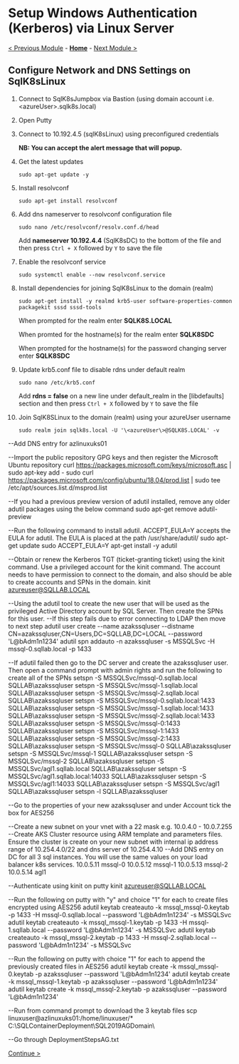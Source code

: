 # Setup Windows Authentication (Kerberos) via Linux Server

[< Previous Module](../modules/setup.md) - **[Home](../README.md)** - [Next Module >]()

## Configure Network and DNS Settings on SqlK8sLinux

1. Connect to SqlK8sJumpbox via Bastion (using domain account i.e. \<azureUser\>.sqlk8s.local)

2. Open Putty

3. Connect to 10.192.4.5 (sqlK8sLinux) using preconfigured credentials

    **NB: You can accept the alert message that will popup.**

4. Get the latest updates

    ```text
    sudo apt-get update -y
    ```

5. Install resolvconf

    ```text
    sudo apt-get install resolvconf
    ```

6. Add dns nameserver to resolvconf configuration file

    ```text
    sudo nano /etc/resolvconf/resolv.conf.d/head
    ```

    Add **nameserver 10.192.4.4** (SqlK8sDC) to the bottom of the file and then press `Ctrl + X` followed by `Y` to save the file

7. Enable the resolvconf service

    ```text
    sudo systemctl enable --now resolvconf.service
    ```

8. Install dependencies for joining SqlK8sLinux to the domain (realm)

    ```text
    sudo apt-get install -y realmd krb5-user software-properties-common packagekit sssd sssd-tools
    ```

    When prompted for the realm enter **SQLK8S.LOCAL**

    When promted for the hostname(s) for the realm enter **SQLK8SDC**

    When prompted for the hostname(s) for the password changing server enter **SQLK8SDC**

9. Update krb5.conf file to disable rdns under default realm

    ```text
    sudo nano /etc/krb5.conf
    ```

    Add **rdns = false** on a new line under default_realm in the \[libdefaults\] section and then press `Ctrl + X` followed by `Y` to save the file

10. Join SqlK8SLinux to the domain (realm) using your azureUser username

    ```text
    sudo realm join sqlk8s.local -U '\<azureUser\>@SQLK8S.LOCAL' -v
    ```


--Add DNS entry for azlinuxuks01

--Import the public repository GPG keys and then register the Microsoft Ubuntu repository
curl https://packages.microsoft.com/keys/microsoft.asc | sudo apt-key add -
sudo curl https://packages.microsoft.com/config/ubuntu/18.04/prod.list | sudo tee /etc/apt/sources.list.d/msprod.list

--If you had a previous preview version of adutil installed, remove any older adutil packages using the below command
sudo apt-get remove adutil-preview

--Run the following command to install adutil. ACCEPT_EULA=Y accepts the EULA for adutil. The EULA is placed at the path /usr/share/adutil/
sudo apt-get update
sudo ACCEPT_EULA=Y apt-get install -y adutil

--Obtain or renew the Kerberos TGT (ticket-granting ticket) using the kinit command. Use a privileged account for the kinit command. The account needs to have permission to connect to the domain, and also should be able to create accounts and SPNs in the domain.
kinit azureuser@SQLLAB.LOCAL

--Using the adutil tool to create the new user that will be used as the privileged Active Directory account by SQL Server.  Then create the SPNs for this user.
--If this step fails due to error connecting to LDAP then move to next step
adutil user create --name azakssqluser --distname CN=azakssqluser,CN=Users,DC=SQLLAB,DC=LOCAL --password 'L@bAdm1n1234'
adutil spn addauto -n azakssqluser -s MSSQLSvc -H mssql-0.sqllab.local -p 1433

--If adutil failed then go to the DC server and create the azakssqluser user.  Then open a command prompt with admin rights and run the following to create all of the SPNs
setspn -S MSSQLSvc/mssql-0.sqllab.local SQLLAB\azakssqluser
setspn -S MSSQLSvc/mssql-1.sqllab.local SQLLAB\azakssqluser
setspn -S MSSQLSvc/mssql-2.sqllab.local SQLLAB\azakssqluser
setspn -S MSSQLSvc/mssql-0.sqllab.local:1433 SQLLAB\azakssqluser
setspn -S MSSQLSvc/mssql-1.sqllab.local:1433 SQLLAB\azakssqluser
setspn -S MSSQLSvc/mssql-2.sqllab.local:1433 SQLLAB\azakssqluser
setspn -S MSSQLSvc/mssql-0:1433 SQLLAB\azakssqluser
setspn -S MSSQLSvc/mssql-1:1433 SQLLAB\azakssqluser
setspn -S MSSQLSvc/mssql-2:1433 SQLLAB\azakssqluser
setspn -S MSSQLSvc/mssql-0 SQLLAB\azakssqluser
setspn -S MSSQLSvc/mssql-1 SQLLAB\azakssqluser
setspn -S MSSQLSvc/mssql-2 SQLLAB\azakssqluser
setspn -S MSSQLSvc/agl1.sqllab.local SQLLAB\azakssqluser
setspn -S MSSQLSvc/agl1.sqllab.local:14033 SQLLAB\azakssqluser
setspn -S MSSQLSvc/agl1:14033 SQLLAB\azakssqluser
setspn -S MSSQLSvc/agl1 SQLLAB\azakssqluser
setspn -l SQLLAB\azakssqluser

--Go to the properties of your new azakssqluser and under Account tick the box for AES256

--Create a new subnet on your vnet with a 22 mask e.g. 10.0.4.0 - 10.0.7.255
--Create AKS Cluster resource using ARM template and parameters files.  Ensure the cluster is create on your new subnet with internal ip address range of 10.254.4.0/22 and dns server of 10.254.4.10
--Add DNS entry on DC for all 3 sql instances.  You will use the same values on your load balancer k8s services.
10.0.5.11 mssql-0
10.0.5.12 mssql-1
10.0.5.13 mssql-2
10.0.5.14 agl1

--Authenticate using kinit on putty
kinit azureuser@SQLLAB.LOCAL

--Run the following on putty with "y" and choice "1" for each to create files encrypted using AES256
adutil keytab createauto -k mssql_mssql-0.keytab -p 1433 -H mssql-0.sqllab.local --password 'L@bAdm1n1234' -s MSSQLSvc
adutil keytab createauto -k mssql_mssql-1.keytab -p 1433 -H mssql-1.sqllab.local --password 'L@bAdm1n1234' -s MSSQLSvc
adutil keytab createauto -k mssql_mssql-2.keytab -p 1433 -H mssql-2.sqllab.local --password 'L@bAdm1n1234' -s MSSQLSvc

--Run the following on putty with choice "1" for each to append the previously created files in AES256
adutil keytab create -k mssql_mssql-0.keytab -p azakssqluser --password 'L@bAdm1n1234'
adutil keytab create -k mssql_mssql-1.keytab -p azakssqluser --password 'L@bAdm1n1234'
adutil keytab create -k mssql_mssql-2.keytab -p azakssqluser --password 'L@bAdm1n1234'

--Run from command prompt to download the 3 keytab files
scp linuxuser@azlinuxuks01:/home/linuxuser/* C:\SQLContainerDeployment\SQL2019AGDomain\

--Go through DeploymentStepsAG.txt

[Continue >](../modules/kerberos.md)
